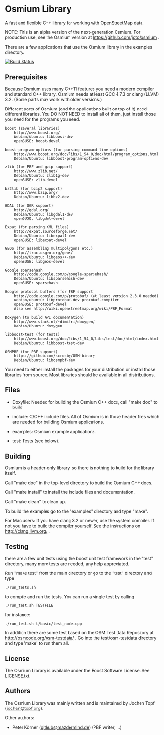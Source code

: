 # Osmium Library

A fast and flexible C++ library for working with OpenStreetMap data.

NOTE: This is an alpha version of the next-generation Osmium. For production
use, see the Osmium version at https://github.com/joto/osmium .

There are a few applications that use the Osmium library in the examples directory.

[![Build Status](https://secure.travis-ci.org/osmcode/libosmium.png)](http://travis-ci.org/osmcode/libosmium)

## Prerequisites

Because Osmium uses many C++11 features you need a modern compiler and standard
C++ library. Osmium needs at least GCC 4.7.3 or clang (LLVM) 3.2. (Some parts may
work with older versions.)

Different parts of Osmium (and the applications built on top of it) need
different libraries. You DO NOT NEED to install all of them, just install those
you need for the programs you need.

    boost (several libraries)
        http://www.boost.org/
        Debian/Ubuntu: libboost-dev
        openSUSE: boost-devel

    boost-program-options (for parsing command line options)
        http://www.boost.org/doc/libs/1_54_0/doc/html/program_options.html
        Debian/Ubuntu: libboost-program-options-dev

    zlib (for PBF and gzip support)
        http://www.zlib.net/
        Debian/Ubuntu: zlib1g-dev
        openSUSE: zlib-devel

    bz2lib (for bzip2 support)
        http://www.bzip.org/
        Debian/Ubuntu: libbz2-dev

    GDAL (for OGR support)
        http://gdal.org/
        Debian/Ubuntu: libgdal1-dev
        openSUSE: libgdal-devel

    Expat (for parsing XML files)
        http://expat.sourceforge.net/
        Debian/Ubuntu: libexpat1-dev
        openSUSE: libexpat-devel

    GEOS (for assembling multipolygons etc.)
        http://trac.osgeo.org/geos/
        Debian/Ubuntu: libgeos++-dev
        openSUSE: libgeos-devel

    Google sparsehash
        http://code.google.com/p/google-sparsehash/
        Debian/Ubuntu: libsparsehash-dev
        openSUSE: sparsehash

    Google protocol buffers (for PBF support)
        http://code.google.com/p/protobuf/ (at least version 2.3.0 needed)
        Debian/Ubuntu: libprotobuf-dev protobuf-compiler
        openSUSE: protobuf-devel
        Also see http://wiki.openstreetmap.org/wiki/PBF_Format

    Doxygen (to build API documentation)
        http://www.stack.nl/~dimitri/doxygen/
        Debian/Ubuntu: doxygen

    libboost-test (for tests)
        http://www.boost.org/doc/libs/1_54_0/libs/test/doc/html/index.html
        Debian/Ubuntu: libboost-test-dev

    OSMPBF (for PBF support)
        https://github.com/scrosby/OSM-binary
        Debian/Ubuntu: libosmpbf-dev

You need to either install the packages for your distribution or install those
libraries from source. Most libraries should be available in all distributions.


## Files

* Doxyfile: Needed for building the Osmium C++ docs, call "make doc" to build.

* include: C/C++ include files. All of Osmium is in those header files which
  are needed for building Osmium applications.

* examples: Osmium example applications.

* test: Tests (see below).


## Building

Osmium is a header-only library, so there is nothing to build for the
library itself.

Call "make doc" in the top-level directory to build the Osmium C++ docs.

Call "make install" to install the include files and documentation.

Call "make clean" to clean up.

To build the examples go to the "examples" directory and type "make".

For Mac users: If you have clang 3.2 or newer, use the system compiler.
If not you have to build the compiler yourself. See the instructions
on http://clang.llvm.org/ .


## Testing

there are a few unit tests using the boost unit test framework in the "test"
directory. many more tests are needed, any help appreciated.

Run "make test" from the main directory or go to the "test" directory and type

    ./run_tests.sh
    
to compile and run the tests. You can run a single test by calling 

    ./run_test.sh TESTFILE

for instance:

    ./run_test.sh t/basic/test_node.cpp

In addition there are some test based on the OSM Test Data Repository at
http://osmcode.org/osm-testdata/ . Go into the test/osm-testdata directory
and type 'make' to run them all.


## License

The Osmium Library is available under the Boost Software License. See
LICENSE.txt.


## Authors

The Osmium Library was mainly written and is maintained by Jochen Topf
(jochen@topf.org).

Other authors:
* Peter Körner (github@mazdermind.de) (PBF writer, ...)

